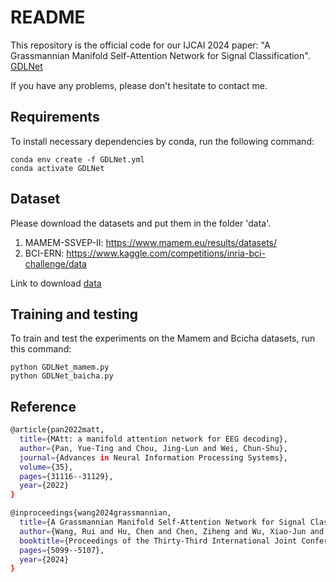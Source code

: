 # README
This repository is the official code for our IJCAI 2024 paper: "A Grassmannian Manifold Self-Attention Network for Signal Classification". [GDLNet](https://www.ijcai.org/proceedings/2024/0564.pdf)

If you have any problems, please don't hesitate to contact me.

## Requirements

To install necessary dependencies by conda, run the following command:
```setup
conda env create -f GDLNet.yml
conda activate GDLNet
```

## Dataset
Please download the datasets and put them in the folder 'data'.

1. MAMEM-SSVEP-II:
   https://www.mamem.eu/results/datasets/
2. BCI-ERN:
    https://www.kaggle.com/competitions/inria-bci-challenge/data

Link to download [data](https://drive.google.com/file/d/1RxN2PWOkYJw-NzyM0vaxdLkina2q-_Rj/view?usp=sharing)

## Training and testing

To train and test the experiments on the Mamem and Bcicha datasets, run this command:

```train and test
python GDLNet_mamem.py
python GDLNet_baicha.py
```

## Reference
```bash
@article{pan2022matt,
  title={MAtt: a manifold attention network for EEG decoding},
  author={Pan, Yue-Ting and Chou, Jing-Lun and Wei, Chun-Shu},
  journal={Advances in Neural Information Processing Systems},
  volume={35},
  pages={31116--31129},
  year={2022}
}
```

```bash
@inproceedings{wang2024grassmannian,
  title={A Grassmannian Manifold Self-Attention Network for Signal Classification},
  author={Wang, Rui and Hu, Chen and Chen, Ziheng and Wu, Xiao-Jun and Song, Xiaoning},
  booktitle={Proceedings of the Thirty-Third International Joint Conference on Artificial Intelligence},
  pages={5099--5107},
  year={2024}
}

```

